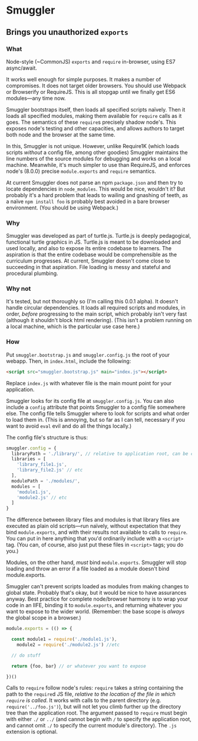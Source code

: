 # Smuggler
## Brings you unauthorized `exports`

### What
Node-style (~CommonJS) `exports` and `require` in-browser, using ES7 async/await.

It works well enough for simple purposes. It makes a number of compromises. It does not target older browsers. You should use Webpack or Browserify or RequireJS. This is all stopgap until we finally get ES6 modules—any time now.

Smuggler bootstraps itself, then loads all specified scripts naïvely. Then it loads all specified modules, making them available for `require` calls as it goes. The semantics of these `require`s precisely shadow node's. This exposes node's testing and other capacities, and allows authors to target both node and the browser at the same time.

In this, Smuggler is not unique. However, unlike Require1K (which loads scripts *without* a config file, among other goodies) Smuggler maintains the line numbers of the source modules for debugging and works on a local machine. Meanwhile, it's much simpler to use than RequireJS, and enforces node's (8.0.0) precise `module.exports` and `require` semantics.

At current Smuggler does not parse an npm `package.json` and then try to locate dependencies in `node_modules`. This would be nice, wouldn't it? But probably it's a hard problem that leads to wailing and gnashing of teeth, as a naïve `npm install foo` is probably best avoided in a bare browser environment. (You should be using Webpack.)

### Why
Smuggler was developed as part of turtle.js. Turtle.js is deeply pedagogical, functional turtle graphics in JS. Turtle.js is meant to be downloaded and used locally, and also to expose its entire codebase to learners. The aspiration is that the entire codebase would be comprehensible as the curriculum progresses. At current, Smuggler doesn't come close to succeeding in that aspiration. File loading is messy and stateful and procedural plumbing.

### Why not
It's tested, but not thoroughly so (I'm calling this 0.0.1 alpha). It doesn't handle circular dependencies. It loads all required scripts and modules, in order, *before* progressing to the main script, which probably isn't very fast (although it shouldn't block html rendering). (This isn't a problem running on a local machine, which is the particular use case here.)

### How
Put `smuggler.bootstrap.js` and `smuggler.config.js` the root of your webapp. Then, in `index.html`, include the following:
```html
<script src="smuggler.bootstrap.js" main="index.js"></script>
```
Replace `index.js` with whatever file is the main mount point for your application.

Smuggler looks for its config file at `smuggler.config.js`. You can also include a `config` attribute that points Smuggler to a config file somewhere else. The config file tells Smuggler where to look for scripts and what order to load them in. (This is annoying, but so far as I can tell, necessary if you want to avoid `eval` evil and do all the things locally.)

The config file's structure is thus:
```javascript
smuggler.config = {
  libraryPath = './library/', // relative to application root, can be changed
  libraries = [
    'library_file1.js',
    'library_file2.js' // etc
  ],
  modulePath = './modules/',
  modules = [
    'module1.js',
    'module2.js' // etc
  ]
}
```
The difference between library files and modules is that library files are executed as plain old scripts—run naïvely, without expectation that they bind `module.exports`, and with their results not available to calls to `require`. You can put in here anything that you'd ordinarily include with a `<script>` tag. (You can, of course, also just put these files in `<script>` tags; you do you.)

Modules, on the other hand, *must* bind `module.exports`. Smuggler will stop loading and throw an error if a file loaded as a module doesn't bind module.exports.

Smuggler can't prevent scripts loaded as modules from making changes to global state. Probably that's okay, but it would be nice to have assurances anyway. Best practice for complete node/browser harmony is to wrap your code in an IIFE, binding it to `module.exports`, and returning whatever you want to expose to the wider world. (Remember: the base scope is *always* the global scope in a browser.)
```javascript
module.exports = (() => {

  const module1 = require('./module1.js'),
    module2 = require('./module2.js') //etc

  // do stuff

  return {foo, bar} // or whatever you want to expose

})()
```
Calls to `require` follow node's rules: `require` takes a string containing the path to the `require`d JS file, *relative to the location of the file in which `require` is called*. It works with calls to the parent directory (e.g. `require('../foo.js')`), but will not let you climb further up the directory tree than the application root. The argument passed to `require` must begin with either `./` or `../` (and cannot begin with `/` to specify the application root, and cannot omit `./` to specify the current module's directory). The `.js` extension is optional.
